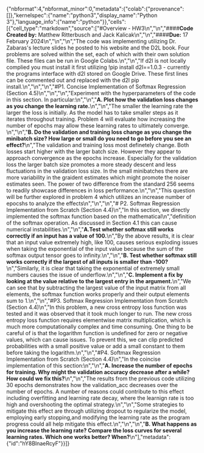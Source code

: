 {"nbformat":4,"nbformat_minor":0,"metadata":{"colab":{"provenance":[]},"kernelspec":{"name":"python3","display_name":"Python 3"},"language_info":{"name":"python"}},"cells":[{"cell_type":"markdown","source":["#Overview - HW3\n","\n","####**Code Created by:** Matthew Ritterbusch and Jack Kalicak\n","\n","####**Due:** 17 February 2024\n","\n","\n","The code was implementing utilizing Dr. Zabaras's lecture slides he posted to his website and the D2L book. Four problems are solved within the set, each of which with their own solution file. These files can be run in Google Colabs.\n","\n","If d2l is not locally complied you must install it first utilizing !pip install d2l==1.0.3 - currently the programs interface with d2l stored on Google Drive. These first lines can be commented out and replaced with the d2l pip install.\n","\n","\n","#P1. Concise Implementation of Softmax Regression (Section 4.5)\n","\n","\n","Experiment with the hyperparameters of the code in this section. In particular:\n","\n","**A. Plot how the validation loss changes as you change the learning rate.**\n","\n","The smaller the learning rate the larger the loss is initially. As the model has to take smaller steps as it iterates throughout training. Problem 4 will evaluate how increasing the number of epochs may allow these learning rates to ultimately converge.  \n","\n","**B. Do the validation and training loss change as you change the minibatch size? How large or small do you need to go before you see an effect?**\n","The validation and training loss most definetely change. Both losses start higher with the larger batch size. However they appear to approach convergence as the epochs increase. Especially for the validation loss the larger batch size promotes a more steady descent and less fluctuations in the validation loss size. In the small minibatches there are more variability in the graident estimates which might promote the noiser estimates seen. The power of two difference from the standard 256 seems to readily showcase differences in loss performance.\n","\n","This question will be further explored in problem 4 which utilizes an increase number of epocshs to analyze the effects\n","\n","\n","# P2. Softmax Regression Implementation from Scratch (Section 4.4)\n","In this section, we directly implemented the softmax function based on the mathematical\n","definition of the softmax operation. As discussed in Section 4.1 this can cause numerical instabilities.\n","\n","**A.Test whether softmax still works correctly if an input has a value of 100.**\n","By the above results, it is clear that an input value extremely high, like 100, causes serious exploding issues when taking the exponential of the input value because the sum of the softmax output tensor goes to infinity.\n","\n","**B. Test whether softmax still works correctly if the largest of all inputs is smaller than -100?**\n","Similarly, it is clear that taking the exponential of extremely small numbers causes the issue of underflow.\n","\n","**C. Implement a fix by looking at the value relative to the largest entry in the argument.**\n","We can see that by subtracting the largest value of the input matrix from all elements, the softmax function works properly and their output elements sum to 1.\n","\n","#P3. Softmax Regression Implementation from Scratch (Section 4.4)\n","In this problem, a new cross entropy loss function was tested and it was observed that it took much longer to run. The new cross entropy loss function requires elementwise matrix multiplication, which is much more computationally complex and time consuming. One thing to be careful of is that the logarithm function is undefined for zero or negative values, which can cause issues. To prevent this, we can clip predicted probabilities with a small positive value or add a small constant to them before taking the logarithm.\n","\n","#P4. Softmax Regression Implementation from Scratch (Section 4.4)\n","In the coincise implementation of this section:\n","\n","**A. Increase the number of epochs for training. Why might the validation accuracy decrease after a while? How could we fix this?**\n","\n","The results from the previous code utilizing 30 epochs demonstrates how the validation_acc decreases over the number of epochs. A number of reasons could contribute to this effect including overfitting and learning rate decay, where the learnign rate is too high and overshooting the optimal strategy.\n","\n","Some strategies to mitigate this effect are through utilizing dropout to regularize the model, employing early stopping,and modifying the learning rate as the program progress could all help mitigate this effect.\n","\n","\n","**B. What happens as you increase the learning rate? Compare the loss curves for several learning rates. Which one works better? When?**\n"],"metadata":{"id":"hY8BlnaeRcyF"}}]}